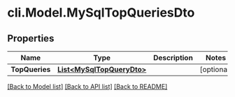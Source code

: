 # cli.Model.MySqlTopQueriesDto

## Properties

Name | Type | Description | Notes
------------ | ------------- | ------------- | -------------
**TopQueries** | [**List&lt;MySqlTopQueryDto&gt;**](MySqlTopQueryDto.md) |  | [optional] 

[[Back to Model list]](../README.md#documentation-for-models) [[Back to API list]](../README.md#documentation-for-api-endpoints) [[Back to README]](../README.md)


